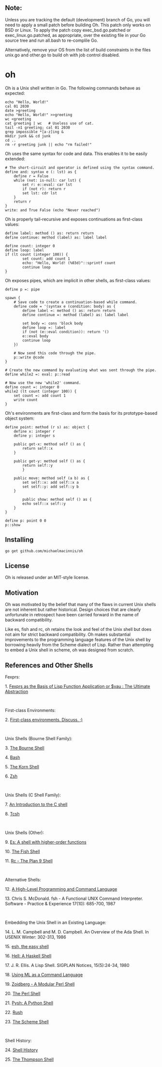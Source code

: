 Note:
-----

Unless you are tracking the default (development) branch of Go, you will
need to apply a small patch before building Oh. This patch only works on
BSD or Linux. To apply the patch copy exec_bsd.go.patched or
exec_linux.go.patched, as appropriate, over the existing file in your Go
source tree and run all.bash to re-complile Go.

Alternatively, remove your OS from the list of build constraints in the
files unix.go and other.go to build oh with job control disabled.

oh
==

Oh is a Unix shell written in Go. The following commands behave as expected:

    echo "Hello, World!"
    cal 01 2030
    date >greeting
    echo "Hello, World!" >>greeting
    wc <greeting
    cat greeting | wc	# Useless use of cat.
    tail -n1 greeting; cal 01 2030
    grep impossible *[a-z]ing &
    mkdir junk && cd junk
    cd ..
    rm -r greeting junk || echo "rm failed!"

Oh uses the same syntax for code and data. This enables it to be easily
extended:

    # The short-circuit and operator is defined using the syntax command.
    define and: syntax e (: lst) as {
        define r = False
        while (not: is-null: car lst) {
            set r: e::eval: car lst
            if (not r): return r
            set lst: cdr lst
        }
        return r
    }
    write: and True False (echo "Never reached")

Oh is properly tail-recursive and exposes continuations as first-class
values:

    define label: method () as: return return
    define continue: method (label) as: label label
    
    define count: integer 0
    define loop: label
    if (lt count (integer 100)) {
            set count: add count 1
            echo: "Hello, World! (%03d)"::sprintf count
            continue loop
    }

Oh exposes pipes, which are implicit in other shells, as first-class
values:

    define p =: pipe
    
    spawn {
        # Save code to create a continuation-based while command.
        define code = '(syntax e (condition: body) as {
            define label =: method () as: return return
            define continue =: method (label) as: label label
    
            set body =: cons 'block body
            define loop =: label
            if (not (e::eval condition)): return '()
            e::eval body
            continue loop
        })
    
        # Now send this code through the pipe.
        p::write @code
    }
    
    # Create the new command by evaluating what was sent through the pipe.
    define while2 =: eval: p::read
    
    # Now use the new 'while2' command.
    define count =: integer 0
    while2 (lt count (integer 100)) {
        set count =: add count 1
        write count
    }

Oh's environments are first-class and form the basis for its
prototype-based object system:

    define point: method (r s) as: object {
        define x: integer r
        define y: integer s
    
        public get-x: method self () as {
            return self::x
        }
    
        public get-y: method self () as {
            return self::y
            }
    
        public move: method self (a b) as {
            set self::x: add self::x a
            set self::y: add self::y b
        }
    
            public show: method self () as {
            echo self::x self::y
        }
    }
    
    define p: point 0 0
    p::show

Installing
----------

    go get github.com/michaelmacinnis/oh

License
-------

Oh is released under an MIT-style license.

Motivation
----------

Oh was motivated by the belief that many of the flaws in current Unix
shells are not inherent but rather historical. Design choices that are
clearly unfortunate in retrospect have been carried forward in the name
of backward compatibility.

Like es, fish and rc, oh retains the look and feel of the Unix shell
but does not aim for strict backward compatibility.  Oh makes substantial
improvements to the programming language features of the Unix shell by
borrowing heavily from the Scheme dialect of Lisp. Rather than attempting
to embed a Unix shell in scheme, oh was designed from scratch.

References and Other Shells
---------------------------

Fexprs:

<a name="1">1. [Fexprs as the Basis of Lisp Function Application or $vau : The Ultimate Abstraction](https://www.wpi.edu/Pubs/ETD/Available/etd-090110-124904/unrestricted/jshutt.pdf)</a>

<br>

First-class Environments:

<a name="2">2. [First-class environments. Discuss.  ;)](http://lambda-the-ultimate.org/node/3861)</a>

<br>

Unix Shells (Bourne Shell Family):

<a name="3">3. [The Bourne Shell](http://partmaps.org/era/unix/shell.html)</a>

<a name="4">4. [Bash](http://www.gnu.org/software/bash/bash.html)</a>

<a name="5">5. [The Korn Shell](http://www.kornshell.com/)</a>

<a name="6">6. [Zsh](http://www.zsh.org/)</a>

<br>

Unix Shells (C Shell Family):

<a name="7">7. [An Introduction to the C shell](http://www.kitebird.com/csh-tcsh-book/csh-intro.pdf)</a>

<a name="8">8. [Tcsh](http://www.tcsh.org/Welcome)</a>

<br>

Unix Shells (Other):

<a name="9">9. [Es: A shell with higher-order functions](http://stuff.mit.edu/afs/sipb/user/yandros/doc/es-usenix-winter93.html)</a>

<a name="10">10. [The Fish Shell](http://fishshell.com/)</a>

<a name="11">11. [Rc - The Plan 9 Shell](http://plan9.bell-labs.com/sys/doc/rc.html)</a>

<br>

Alternative Shells:

<a name="12">12. [A High-Level Programming and Command Language](http://www.researchgate.net/publication/234805805_A_high-level_programming_and_command_language/file/60b7d51645d5d1022a.pdf)</a> 

<p name="13">13. Chris S. McDonald. fsh - A Functional UNIX Command Interpreter. Software - Practice & Experience 17(10): 685-700, 1987</p>

<br>

Embedding the Unix Shell in an Existing Language:

<p name="14">14. L. M. Campbell and M. D. Campbell. An Overview of the Ada Shell. In USENIX Winter: 302-313, 1986</p>

<a name="15">15. [esh, the easy shell](http://web.mit.edu/jhawk/mnt/ss.b/esh-0.5/doc/esh.html)</a>

<a name="16">16. [Hell: A Haskell Shell](https://github.com/chrisdone/hell)</a>

<p name="17">17. J. R. Ellis. A Lisp Shell. SIGPLAN Notices, 15(5):24-34, 1980</p>

<a name="18">18. [Using ML as a Command Language](http://www.hpdc.syr.edu/~chapin/papers/pdf/MLShell.pdf)</a>

<a name="19">19. [Zoidberg - A Modular Perl Shell](https://github.com/jberger/Zoidberg)</a>

<a name="20">20. [The Perl Shell](https://github.com/gnp/psh)</a>

<a name="21">21. [Pysh: A Python Shell](http://pysh.sourceforge.net/)</a>

<a name="22">22. [Rush](https://github.com/adamwiggins/rush)</a>

<a name="23">23. [The Scheme Shell](http://scsh.net/)</a>

<br>

Shell History:

<a name="24">24. [Shell History](http://www.in-ulm.de/~mascheck/bourne/n.u-w.mashey.html)</a>

<a name="25">25. [The Thompson Shell](http://v6shell.org/)</a>

